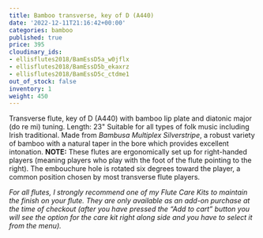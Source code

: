 ```yaml
---
title: Bamboo transverse, key of D (A440)
date: '2022-12-11T21:16:42+00:00'
categories: bamboo
published: true
price: 395
cloudinary_ids:
- ellisflutes2018/BamEssD5a_w0jflx
- ellisflutes2018/BamEssD5b_ekaxrz
- ellisflutes2018/BamEssD5c_ctdme1
out_of_stock: false
inventory: 1
weight: 450
---
```


Transverse flute, key of D  (A440) with bamboo lip plate and diatonic major (do re mi) tuning.  Length:  23"   Suitable for all types of folk music including Irish traditional.  Made from *Bambusa Multiplex Silverstripe*, a robust variety of bamboo with a natural taper in the bore which provides excellent intonation.  **NOTE:** These flutes are ergonomically set up for right-handed players (meaning players who play with the foot of the flute pointing to the right).  The embouchure hole is rotated six degrees toward the player, a common position chosen by most transverse flute players.  

*For all flutes, I strongly recommend one of my Flute Care Kits to maintain the finish on your flute. They are only available as an add-on purchase at the time of checkout (after you have pressed the “Add to cart” button you will see the option for the care kit right along side and you have to select it from the menu).*